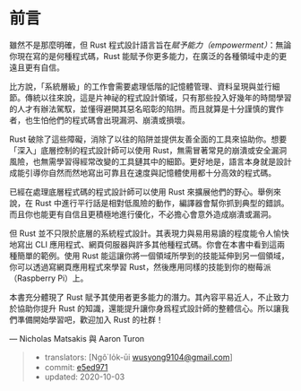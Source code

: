 # 前言

雖然不是那麼明確，但 Rust 程式設計語言旨在*賦予能力（empowerment）*：無論你現在寫的是何種程式碼，Rust 能賦予你更多能力，在廣泛的各種領域中走的更遠且更有自信。

比方說，「系統層級」的工作會需要處理低階的記憶體管理、資料呈現與並行細節。傳統以往來說，這是片神祕的程式設計領域，只有那些投入好幾年的時間學習的人才有辦法駕馭，並懂得避開其惡名昭彰的陷阱。而且就算是十分謹慎的實作者，也生怕他們的程式碼會出現漏洞、崩潰或損壞。

Rust 破除了這些障礙，消除了以往的陷阱並提供友善全面的工具來協助你。想要「深入」底層控制的程式設計師可以使用 Rust，無需冒著常見的崩潰或安全漏洞風險，也無需學習得經常改變的工具鏈其中的細節。更好地是，語言本身就是設計成能引導你自然而然地寫出可靠且在速度與記憶體使用都十分高效的程式碼。

已經在處理底層程式碼的程式設計師可以使用 Rust 來擴展他們的野心。舉例來說，在 Rust 中進行平行話是相對低風險的動作，編譯器會幫你抓到典型的錯誤。而且你也能更有自信且更積極地進行優化，不必擔心會意外造成崩潰或漏洞。

但 Rust 並不只限於底層的系統程式設計。其表現力與易用易讀的程度能令人愉快地寫出 CLI 應用程式、網頁伺服器與許多其他種程式碼。你會在本書中看到這兩種簡單的範例。使用 Rust 能這讓你將一個領域所學到的技能延伸到另一個領域，你可以透過寫網頁應用程式來學習 Rust，然後應用同樣的技能到你的樹莓派（Raspberry Pi）上。

本書充分體現了 Rust 賦予其使用者更多能力的潛力。其內容平易近人，不止致力於協助你提升 Rust 的知識，還能提升讓你身爲程式設計師的整體信心。所以讓我們準備開始學習吧，歡迎加入 Rust 的社群！

— Nicholas Matsakis 與 Aaron Turon

> - translators: [Ngô͘ Io̍k-ūi <wusyong9104@gmail.com>]
> - commit: [e5ed971](https://github.com/rust-lang/book/blob/e5ed97128302d5fa45dbac0e64426bc7649a558c/src/foreword.md)
> - updated: 2020-10-03
